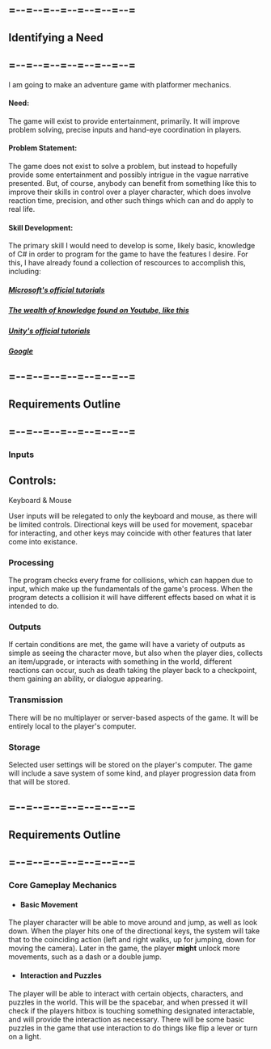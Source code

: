## =--=--=--=--=--=--=--=
## Identifying a Need
## =--=--=--=--=--=--=--=
I am going to make an adventure game with platformer mechanics.

#### **Need:**
The game will exist to provide entertainment, primarily. It will improve problem solving, precise inputs and hand-eye coordination in players.

#### **Problem Statement:**
The game does not exist to solve a problem, but instead to hopefully provide some entertainment and possibly intrigue in the vague narrative presented. But, of course, anybody can benefit from something like this to improve their skills in control over a player character, which does involve reaction time, precision, and other such things which can and do apply to real life.

#### **Skill Development:**
The primary skill I would need to develop is some, likely basic, knowledge of C# in order to program for the game to have the features I desire. For this, I have already found a collection of rescources to accomplish this, including:
##### [Microsoft's official tutorials](https://dotnet.microsoft.com/en-us/learn/csharp)
##### [The wealth of knowledge found on Youtube, like this](https://dotnet.microsoft.com/en-us/learn/csharp)
##### [Unity's official tutorials](https://learn.unity.com/)
##### [Google](google.com)

## =--=--=--=--=--=--=--=
## Requirements Outline
## =--=--=--=--=--=--=--=


### Inputs

## Controls:
Keyboard & Mouse

User inputs will be relegated to only the keyboard and mouse, as there will be limited controls. Directional keys will be used for movement, spacebar for interacting, and other keys may coincide with other features that later come into existance.


### Processing
The program checks every frame for collisions, which can happen due to input, which make up the fundamentals of the game's process. When the program detects a collision it will have different effects based on what it is intended to do.


### Outputs
If certain conditions are met, the game will have a variety of outputs as simple as seeing the character move, but also when the player dies, collects an item/upgrade, or interacts with something in the world, different reactions can occur, such as death taking the player back to a checkpoint, them gaining an ability, or dialogue appearing.


### Transmission

There will be no multiplayer or server-based aspects of the game. It will be entirely local to the player's computer.


### Storage
Selected user settings will be stored on the player's computer. The game will include a save system of some kind, and player progression data from that will be stored.


## =--=--=--=--=--=--=--=
## Requirements Outline
## =--=--=--=--=--=--=--=

### Core Gameplay Mechanics
- #### Basic Movement
The player character will be able to move around and jump, as well as look down. When the player hits one of the directional keys, the system will take that to the coinciding action (left and right walks, up for jumping, down for moving the camera). Later in the game, the player __might__ unlock more movements, such as a dash or a double jump.

- #### Interaction and Puzzles
The player will be able to interact with certain objects, characters, and puzzles in the world. This will be the spacebar, and when pressed it will check if the players hitbox is touching something designated interactable, and will provide the interaction as necessary. There will be some basic puzzles in the game that use interaction to do things like flip a lever or turn on a light.